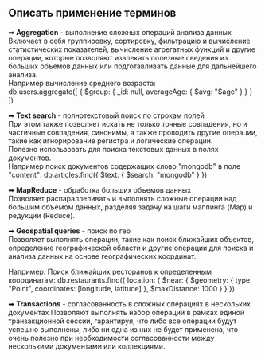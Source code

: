 ## Описать применение терминов
➡ **Aggregation** - выполнение сложных операций анализа данных \
Включает в себя группировку, сортировку, фильтрацию и вычисление статистических показателей, вычисление агрегатных функций и другие операции, которые позволяют извлекать полезные сведения из больших объемов данных или подготавливать данные для дальнейшего анализа. \
Например вычисление среднего возраста: \
db.users.aggregate([
  { $group: { _id: null, averageAge: { $avg: "$age" } } }
]) 


➡ **Text search** - полнотекстовый поиск по строкам полей \
При этом также позволяет искать не только точные совпадения, но и частичные совпадения, синонимы, а также проводить другие операции, такие как игнорирование регистра и логические операции. \
Полезно использовать для поиска текстовых данных в полях документов. \
Например поиск документов содержащих слово "mongodb" в поле "content": db.articles.find({ $text: { $search: "mongodb" } })
 
➡ **MapReduce** - обработка больших объемов данных \
Позволяет распараллеливать и выполнять сложные операции над большим объемом данных, разделяя задачу на шаги маппинга (Map) и редукции (Reduce).


➡ **Geospatial queries** - поиск по гео \
Позволяет выполнять операции, такие как поиск ближайших объектов, определение географической области и другие операции для поиска и анализа данных на основе географических координат. 

Например: Поиск ближайших ресторанов к определенным координатам:
db.restaurants.find({
  location: {
    $near: {
      $geometry: {
        type: "Point",
        coordinates: [longitude, latitude]
      },
      $maxDistance: 1000
    }
  }
})

 
➡ **Transactions** - согласованность в сложных операциях в нескольких документах
Позволяют выполнять набор операций в рамках единой транзакционной сессии, гарантируя, что либо все операции будут успешно выполнены, либо ни одна из них не будет применена, что очень полезно при необходимости согласованности между несколькими документами или коллекциями.